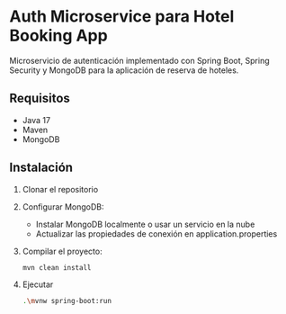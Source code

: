 # Auth Microservice para Hotel Booking App

Microservicio de autenticación implementado con Spring Boot, Spring Security y MongoDB para la aplicación de reserva de hoteles.

## Requisitos

- Java 17
- Maven
- MongoDB

## Instalación

1. Clonar el repositorio
2. Configurar MongoDB:
   - Instalar MongoDB localmente o usar un servicio en la nube
   - Actualizar las propiedades de conexión en application.properties

3. Compilar el proyecto:

   ```bash
   mvn clean install

4. Ejecutar

   ```bash
   .\mvnw spring-boot:run
